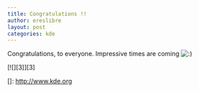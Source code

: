 ```yaml
---
title: Congratulations !!
author: ereslibre
layout: post
categories: kde
---
```

Congratulations, to everyone. Impressive times are coming ![:)][1] 

 [1]: http://blog.ereslibre.es/wp-includes/images/smilies/icon_smile.gif

[![][3]][3]

 []: http://www.kde.org

